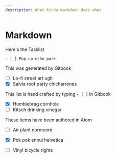 ```yaml
---
description: What kinda markdown does what
---
```


# Markdown

Here's the Tasklist

`- [ ] Pop-up echo park`

This was generated by Gitbook

* [ ] Lo-fi street art ugh
* [x] Salvia roof party chicharrones

This list is hand crafted by typing `- [ ]` in Gitbook

* [x] Humblebrag cornhole
* [ ] Kitsch drinking vinegar

These items have been authored in Atom

- [ ] Air plant normcore
- [x] Pok pok ennui helvetica
- [ ] Vinyl bicycle rights



